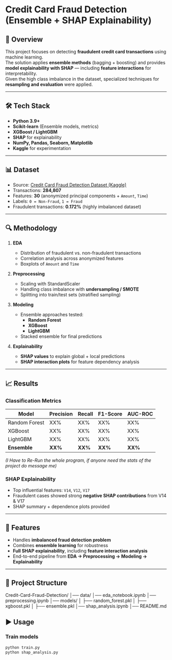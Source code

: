 # Credit Card Fraud Detection (Ensemble + SHAP Explainability)

## 📌 Overview
This project focuses on detecting **fraudulent credit card transactions** using machine learning.  
The solution applies **ensemble methods** (bagging + boosting) and provides **model explainability with SHAP** — including **feature interactions** for interpretability.  
Given the high class imbalance in the dataset, specialized techniques for **resampling and evaluation** were applied.

---

## 🛠️ Tech Stack
- **Python 3.9+**
- **Scikit-learn** (Ensemble models, metrics)
- **XGBoost / LightGBM**
- **SHAP** for explainability
- **NumPy, Pandas, Seaborn, Matplotlib**
- **Kaggle** for experimentation

---

## 📊 Dataset
- Source: [Credit Card Fraud Detection Dataset (Kaggle)](https://www.kaggle.com/datasets/mlg-ulb/creditcardfraud)  
- Transactions: **284,807**  
- Features: **30** (anonymized principal components + `Amount`, `Time`)  
- Labels: `0 = Non-Fraud`, `1 = Fraud`  
- Fraudulent transactions: **0.172%** (highly imbalanced dataset)  

---

## 🔍 Methodology

1. **EDA**
   - Distribution of fraudulent vs. non-fraudulent transactions
   - Correlation analysis across anonymized features
   - Boxplots of `Amount` and `Time`

2. **Preprocessing**
   - Scaling with StandardScaler
   - Handling class imbalance with **undersampling / SMOTE**
   - Splitting into train/test sets (stratified sampling)

3. **Modeling**
   - Ensemble approaches tested:
     - **Random Forest**
     - **XGBoost**
     - **LightGBM**
   - Stacked ensemble for final predictions

4. **Explainability**
   - **SHAP values** to explain global + local predictions
   - **SHAP interaction plots** for feature dependency analysis

---

## 📈 Results

### Classification Metrics
| Model         | Precision | Recall | F1-Score | AUC-ROC |
|---------------|-----------|--------|----------|---------|
| Random Forest | XX%       | XX%    | XX%      | XX%     |
| XGBoost       | XX%       | XX%    | XX%      | XX%     |
| LightGBM      | XX%       | XX%    | XX%      | XX%     |
| **Ensemble**  | **XX%**   | **XX%**| **XX%**  | **XX%** |

*(I Have to Re-Run the whole program, if anyone need the stats of the project do message me)*

### SHAP Explainability
- Top influential features: `V14`, `V12`, `V17`  
- Fraudulent cases showed strong **negative SHAP contributions** from V14 & V17  
- SHAP summary + dependence plots provided  

---

## 🚀 Features
- Handles **imbalanced fraud detection problem**  
- Combines **ensemble learning** for robustness  
- **Full SHAP explainability**, including **feature interaction analysis**  
- End-to-end pipeline from **EDA → Preprocessing → Modeling → Explainability**

---

## 📂 Project Structure
Credit-Card-Fraud-Detection/
│── data/
│── eda_notebook.ipynb
│── preprocessing.ipynb
│── models/
│ ├── random_forest.pkl
│ ├── xgboost.pkl
│ ├── ensemble.pkl
│── shap_analysis.ipynb
│── README.md

## ▶️ Usage

### Train models
```bash
python train.py
python shap_analysis.py
